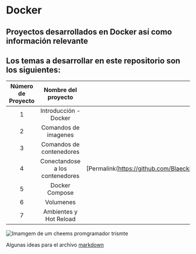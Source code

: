 # Docker

## Proyectos desarrollados en Docker así como información relevante

## Los temas a desarrollar en este repositorio son los siguientes:

|Número de Proyecto|Nombre del proyecto|Permalink|
|:----------------:|:-----------------:|:-------:|
|    1    | Introducción - Docker |[Permalink](https://github.com/BlaeckHardt/Docker/blob/a91b30d4fbf7843d89fd2cb0a864bca411eaeda6/Introduccion%20-%20Docker.md)|
|    2    | Comandos de imagenes |[Permalink](https://github.com/BlaeckHardt/Docker/blob/a596560b23692cfa49784046e07b60265ff64787/Comandos%20de%20imagenes.md)|
|    3    | Comandos de contenedores |[Permalink](https://github.com/BlaeckHardt/Docker/blob/dcfb39be91be0c508a064d555c15751738765b01/Comandos%20de%20contenedores.md)|
|    4    | Conectandose a los contenedores |[Permalink(https://github.com/BlaeckHardt/Docker/blob/fe91eabbd55c80eac160c2750f080f98bde52b26/Conectandose%20a%20los%20contenedores.md)|
|    5    | Docker Compose |[Permalink]|
|    6    | Volumenes |[Permalink]|
|    7    | Ambientes y Hot Reload |[Permalink]|

![Imamgem de um cheems promgramador trismte](https://external-preview.redd.it/BSk6ABBqB63tKSa6gJjM2f7LUC1NI-9vIFWAW_se9wA.png?format=pjpg&auto=webp&s=7eb8f8f86a4987d49e0972ad6ffa3d9e11202355)

Algunas ideas para el archivo [markdown](https://github.com/jfasebook/SoyInformatico/blob/master/README.md)

